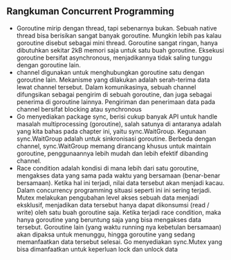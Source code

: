 ## Rangkuman Concurrent Programming

* Goroutine mirip dengan thread, tapi sebenarnya bukan. Sebuah native thread bisa berisikan sangat banyak goroutine. Mungkin lebih pas kalau goroutine disebut sebagai mini thread. Goroutine sangat ringan, hanya dibutuhkan sekitar 2kB memori saja untuk satu buah goroutine. Eksekusi goroutine bersifat asynchronous, menjadikannya tidak saling tunggu dengan goroutine lain.
* channel digunakan untuk menghubungkan goroutine satu dengan goroutine lain. Mekanisme yang dilakukan adalah serah-terima data lewat channel tersebut. Dalam komunikasinya, sebuah channel difungsikan sebagai pengirim di sebuah goroutine, dan juga sebagai penerima di goroutine lainnya. Pengiriman dan penerimaan data pada channel bersifat blocking atau synchronous
* Go menyediakan package sync, berisi cukup banyak API untuk handle masalah multiprocessing (goroutine), salah satunya di antaranya adalah yang kita bahas pada chapter ini, yaitu sync.WaitGroup.
Kegunaan sync.WaitGroup adalah untuk sinkronisasi goroutine. Berbeda dengan channel, sync.WaitGroup memang dirancang khusus untuk maintain goroutine, penggunaannya lebih mudah dan lebih efektif dibanding channel.
* Race condition adalah kondisi di mana lebih dari satu goroutine, mengakses data yang sama pada waktu yang bersamaan (benar-benar bersamaan). Ketika hal ini terjadi, nilai data tersebut akan menjadi kacau. Dalam concurrency programming situasi seperti ini ini sering terjadi.
Mutex melakukan pengubahan level akses sebuah data menjadi eksklusif, menjadikan data tersebut hanya dapat dikonsumsi (read / write) oleh satu buah goroutine saja. Ketika terjadi race condition, maka hanya goroutine yang beruntung saja yang bisa mengakses data tersebut. Goroutine lain (yang waktu running nya kebetulan bersamaan) akan dipaksa untuk menunggu, hingga goroutine yang sedang memanfaatkan data tersebut selesai.
Go menyediakan sync.Mutex yang bisa dimanfaatkan untuk keperluan lock dan unlock data
